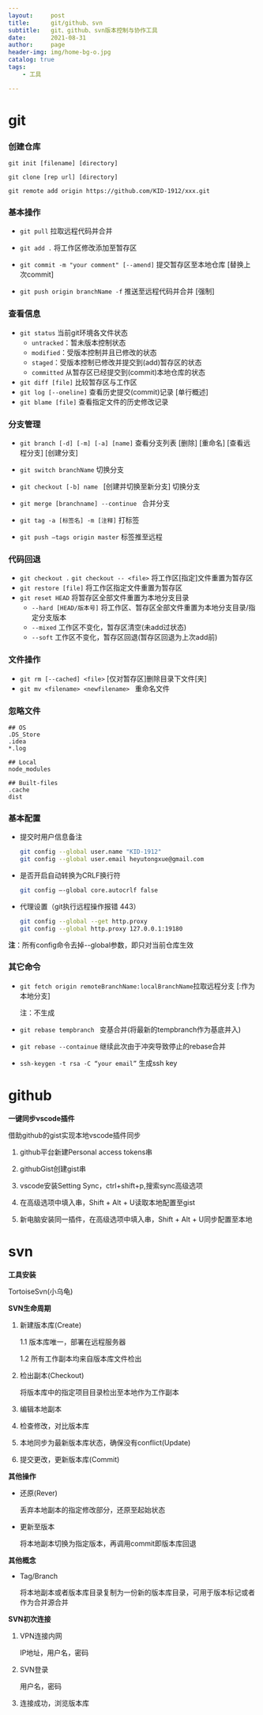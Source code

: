 ```yaml
---
layout:     post
title:      git/github、svn
subtitle:   git、github、svn版本控制与协作工具
date:       2021-08-31
author:     page
header-img: img/home-bg-o.jpg
catalog: true
tags:
    - 工具

---
```


# git

### **创建仓库**

```shell
git init [filename] [directory]
```

```shell
git clone [rep url] [directory]
```

```shell
git remote add origin https://github.com/KID-1912/xxx.git
```

### **基本操作**

- `git pull` 拉取远程代码并合并

- `git add .` 将工作区修改添加至暂存区

- `git commit -m "your comment" [--amend]` 提交暂存区至本地仓库 [替换上次commit]

- `git push origin branchName -f` 推送至远程代码并合并 [强制]

### **查看信息**

- `git status` 当前git环境各文件状态
  - `untracked`：暂未版本控制状态
  - `modified`：受版本控制并且已修改的状态
  - `staged`：受版本控制已修改并提交到(add)暂存区的状态
  - `committed` 从暂存区已经提交到(commit)本地仓库的状态
- `git diff [file]` 比较暂存区与工作区
- `git log [--oneline]` 查看历史提交(commit)记录 [单行概述]
- `git blame [file]` 查看指定文件的历史修改记录

### **分支管理**

- `git branch [-d] [-m] [-a] [name]` 查看分支列表 [删除] [重命名] [查看远程分支] [创建分支] 

- `git switch branchName` 切换分支

- `git checkout [-b] name ` [创建并切换至新分支] 切换分支 

- `git merge [branchname] --continue ` 合并分支

- `git tag -a [标签名] -m [注释]` 打标签

- `git push —tags origin master` 标签推至远程

### 代码回退

- `git checkout .` `git checkout -- <file>` 将工作区[指定]文件重置为暂存区
- `git restore [file]` 将工作区指定文件重置为暂存区
- `git reset HEAD` 将暂存区全部文件重置为本地分支目录
  - `--hard [HEAD/版本号]` 将工作区、暂存区全部文件重置为本地分支目录/指定分支版本
  - `--mixed` 工作区不变化，暂存区清空(未add过状态)
  - `--soft` 工作区不变化，暂存区回退(暂存区回退为上次add前)

### 文件操作

- `git rm [--cached] <file>` [仅对暂存区]删除目录下文件[夹]
- `git mv <filename> <newfilename> ` 重命名文件

### 忽略文件

```.gitignore
## OS
.DS_Store
.idea
*.log

## Local
node_modules

## Built-files
.cache
dist
```

### **基本配置**

- 提交时用户信息备注
  
  ```sh
  git config --global user.name "KID-1912"
  git config --global user.email heyutongxue@gmail.com
  ```

- 是否开启自动转换为CRLF换行符
  
  ```sh
  git config –-global core.autocrlf false
  ```

- 代理设置（git执行远程操作报错 443）
  
  ```sh
  git config --global --get http.proxy
  git config --global http.proxy 127.0.0.1:19180
  ```

**注**：所有config命令去掉--global参数，即只对当前仓库生效

### 其它命令

- `git fetch origin remoteBranchName:localBranchName`拉取远程分支 [:作为本地分支]
  
  注：不生成

- `git rebase tempbranch ` 变基合并(将最新的tempbranch作为基底并入)

- `git rebase --containue` 继续此次由于冲突导致停止的rebase合并

- `ssh-keygen -t rsa -C “your email”` 生成ssh key

# github

**一键同步vscode插件**

借助github的gist实现本地vscode插件同步

1. github平台新建Personal access tokens串

2. githubGist创建gist串

3. vscode安装Setting Sync，ctrl+shift+p,搜索sync高级选项

4. 在高级选项中填入串，Shift + Alt + U读取本地配置至gist

5. 新电脑安装同一插件，在高级选项中填入串，Shift + Alt + U同步配置至本地

# svn

**工具安装**

TortoiseSvn(小乌龟)

**SVN生命周期**

1. 新建版本库(Create)
   
   1.1 版本库唯一，部署在远程服务器
   
   1.2 所有工作副本均来自版本库文件检出

2. 检出副本(Checkout)
   
   将版本库中的指定项目目录检出至本地作为工作副本

3. 编辑本地副本

4. 检查修改，对比版本库

5. 本地同步为最新版本库状态，确保没有conflict(Update)

6. 提交更改，更新版本库(Commit)

**其他操作**

- 还原(Rever)
  
  丢弃本地副本的指定修改部分，还原至起始状态

- 更新至版本
  
  将本地副本切换为指定版本，再调用commit即版本库回退

**其他概念**

- Tag/Branch
  
  将本地副本或者版本库目录复制为一份新的版本库目录，可用于版本标记或者作为合并源合并

**SVN初次连接**

1. VPN连接内网
   
   IP地址，用户名，密码

2. SVN登录
   
   用户名，密码

3. 连接成功，浏览版本库
